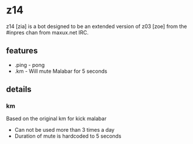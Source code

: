 # z14

z14 [zia] is a bot designed to be an extended version of z03 [zoe] from the #inpres chan from maxux.net IRC.

## features

* .ping - pong
* .km - Will mute Malabar for 5 seconds

## details

### km

Based on the original km for kick malabar

* Can not be used more than 3 times a day
* Duration of mute is hardcoded to 5 seconds
